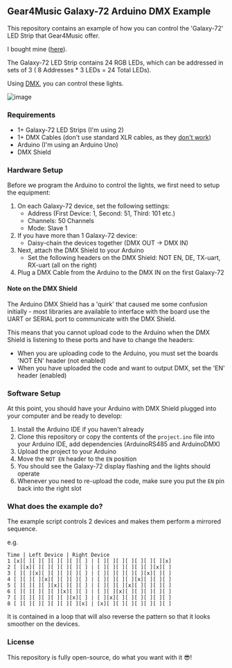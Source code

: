 ## Gear4Music Galaxy-72 Arduino DMX Example

This repository contains an example of how you can control the 'Galaxy-72' LED Strip that Gear4Music offer.

I bought mine ([here](https://www.gear4music.com/PA-DJ-and-Lighting/Galaxy-72W-LED-Wall-Wash-by-Gear4music/2IFB)).

The Galaxy-72 LED Strip contains 24 RGB LEDs, which can be addressed in sets of 3 ( 8 Addresses * 3 LEDs = 24 Total LEDs).

Using [DMX](https://en.wikipedia.org/wiki/DMX512), you can control these lights.

![image](https://user-images.githubusercontent.com/12021631/123093068-1a975000-d423-11eb-9afb-cea57e4e0a39.png)

### Requirements

* 1+ Galaxy-72 LED Strips (I'm using 2)
* 1+ DMX Cables (don't use standard XLR cables, as they [don't work](https://www.bax-shop.co.uk/blog/cables/whats-the-difference-between-dmx-and-xlr-cables/))
* Arduino (I'm using an Arduino Uno)
* DMX Shield

### Hardware Setup

Before we program the Arduino to control the lights, we first need to setup the equipment:

1. On each Galaxy-72 device, set the following settings:
    * Address (First Device: 1, Second: 51, Third: 101 etc.)
    * Channels: 50 Channels
    * Mode: Slave 1
2. If you have more than 1 Galaxy-72 device:
    * Daisy-chain the devices together (DMX OUT -> DMX IN)
3. Next, attach the DMX Shield to your Arduino
    * Set the following headers on the DMX Shield: NOT EN, DE, TX-uart, RX-uart (all on the right)
4. Plug a DMX Cable from the Arduino to the DMX IN on the first Galaxy-72

#### Note on the DMX Shield

The Arduino DMX Shield has a 'quirk' that caused me some confusion initially - most libraries are available to interface with the board use the UART or SERIAL port to communicate with the DMX Shield.

This means that you cannot upload code to the Arduino when the DMX Shield is listening to these ports and have to change the headers:
* When you are uploading code to the Arduino, you must set the boards 'NOT EN' header (not enabled)
* When you have uploaded the code and want to output DMX, set the 'EN' header (enabled)

### Software Setup

At this point, you should have your Arduino with DMX Shield plugged into your computer and be ready to develop:

1. Install the Arduino IDE if you haven't already
2. Clone this repository or copy the contents of the `project.ino` file into your Arduino IDE, add dependencies (ArduinoRS485 and ArduinoDMX)
3. Upload the project to your Arduino
4. Move the `NOT EN` header to the `EN` position
5. You should see the Galaxy-72 display flashing and the lights should operate
5. Whenever you need to re-upload the code, make sure you put the `EN` pin back into the right slot

### What does the example do?

The example script controls 2 devices and makes them perform a mirrored sequence.

e.g.

```
Time | Left Device | Right Device
1 [x][ ][ ][ ][ ][ ][ ][ ] | [ ][ ][ ][ ][ ][ ][ ][x]
2 [ ][x][ ][ ][ ][ ][ ][ ] | [ ][ ][ ][ ][ ][ ][x][ ]
3 [ ][ ][x][ ][ ][ ][ ][ ] | [ ][ ][ ][ ][ ][x][ ][ ]
4 [ ][ ][ ][x][ ][ ][ ][ ] | [ ][ ][ ][ ][x][ ][ ][ ]
5 [ ][ ][ ][ ][x][ ][ ][ ] | [ ][ ][ ][x][ ][ ][ ][ ]
6 [ ][ ][ ][ ][ ][x][ ][ ] | [ ][ ][x][ ][ ][ ][ ][ ]
7 [ ][ ][ ][ ][ ][ ][x][ ] | [ ][x][ ][ ][ ][ ][ ][ ]
8 [ ][ ][ ][ ][ ][ ][ ][x] | [x][ ][ ][ ][ ][ ][ ][ ]
```

It is contained in a loop that will also reverse the pattern so that it looks smoother on the devices.

### License

This repository is fully open-source, do what you want with it 😎!
